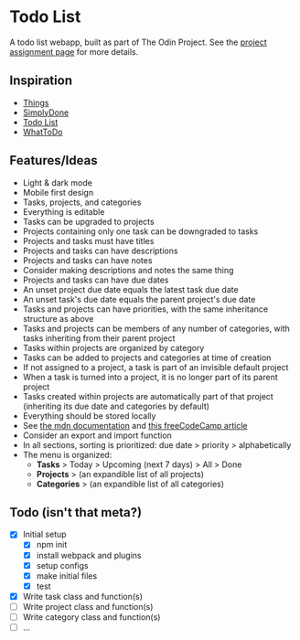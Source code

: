 # Todo List

A todo list webapp, built as part of The Odin Project. See the [project assignment page](https://www.theodinproject.com/lessons/node-path-javascript-todo-list) for more details.

## Inspiration

- [Things](https://culturedcode.com/things/)
- [SimplyDone](https://dot-sky.github.io/todo-app/)
- [Todo List](https://michalosman.github.io/todo-list/)
- [WhatToDo](https://khunhour.github.io/todo_list/)

## Features/Ideas

- Light & dark mode
- Mobile first design
- Tasks, projects, and categories
- Everything is editable
- Tasks can be upgraded to projects
- Projects containing only one task can be downgraded to tasks
- Projects and tasks must have titles
- Projects and tasks can have descriptions
- Projects and tasks can have notes
- Consider making descriptions and notes the same thing
- Projects and tasks can have due dates
- An unset project due date equals the latest task due date
- An unset task's due date equals the parent project's due date
- Tasks and projects can have priorities, with the same inheritance structure as above
- Tasks and projects can be members of any number of categories, with tasks inheriting from their parent project
- Tasks within projects are organized by category
- Tasks can be added to projects and categories at time of creation
- If not assigned to a project, a task is part of an invisible default project
- When a task is turned into a project, it is no longer part of its parent project
- Tasks created within projects are automatically part of that project (inheriting its due date and categories by default)
- Everything should be stored locally
 - See [the mdn documentation](https://developer.mozilla.org/en-US/docs/Web/API/Web_Storage_API/Using_the_Web_Storage_API) and [this freeCodeCamp article](https://www.freecodecamp.org/news/use-local-storage-in-modern-applications/)
- Consider an export and import function
- In all sections, sorting is prioritized: due date > priority > alphabetically
- The menu is organized: 
    - **Tasks** > Today > Upcoming (next 7 days) > All > Done
    - **Projects** > (an expandible list of all projects)
    - **Categories** > (an expandible list of all categories)

## Todo (isn't that meta?)

- [x] Initial setup
    - [x] npm init
    - [x] install webpack and plugins
    - [x] setup configs
    - [x] make initial files
    - [x] test
- [x] Write task class and function(s)
- [ ] Write project class and function(s)
- [ ] Write category class and function(s)
- [ ] ...
